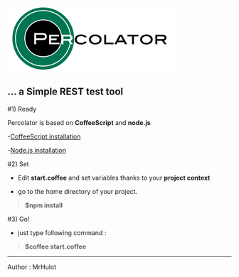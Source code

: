 ![](images/logo.png)
## ... a Simple REST test tool

#1) Ready 

Percolator is based on __CoffeeScript__ and __node.js__

-[CoffeeScript installation](http://coffeescript.org/#installation) 

-[Node.js installation](http://nodejs.org)

#2) Set

- Edit __start.coffee__ and set variables thanks to your __project context__

- go to the home directory of your project.
>__$npm install__

#3) Go!

- just type following command :

>__$coffee start.coffee__

---

Author : MrHulot
